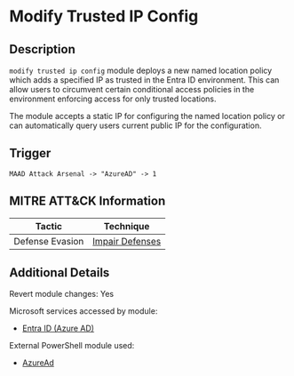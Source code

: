 # Modify Trusted IP Config

## Description
`modify trusted ip config` module deploys a new named location policy which adds a specified IP as trusted in the Entra ID environment. This can allow users to circumvent certain conditional access policies in the environment enforcing access for only trusted locations. 

The module accepts a static IP for configuring the named location policy or can automatically query users current public IP for the configuration.

## Trigger
```
MAAD Attack Arsenal -> "AzureAD" -> 1
```

## MITRE ATT&CK Information

| Tactic         | Technique                                                                                                                                                                                                                                     |
| -------------- | --------------------------------------------------------------------------------------------------------------------------------------------------------------------------------------------------------------------------------------------- |
| Defense Evasion | [Impair Defenses](https://attack.mitre.org/techniques/T1562/)|

## Additional Details
Revert module changes: Yes

Microsoft services accessed by module:

* [Entra ID (Azure AD)](https://www.microsoft.com/en-us/security/business/identity-access/microsoft-entra-id)

External PowerShell module used: 

* [AzureAd](https://www.powershellgallery.com/packages/AzureAD/)
